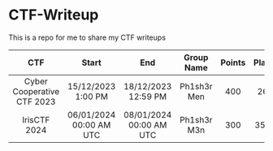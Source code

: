 # CTF-Writeup
This is a repo for me to share my CTF writeups 

| CTF | Start | End | Group Name | Points | Placement |
|:---:|:-----:|:---:|:----------:|:------:|:---------:|
|Cyber Cooperative CTF 2023|15/12/2023 1:00 PM|18/12/2023 12:59 PM| Ph1sh3r Men|400| 264/432 |
|IrisCTF 2024|06/01/2024 00:00 AM UTC|08/01/2024 00:00 AM UTC| Ph1sh3r M3n|300|358/1752|
